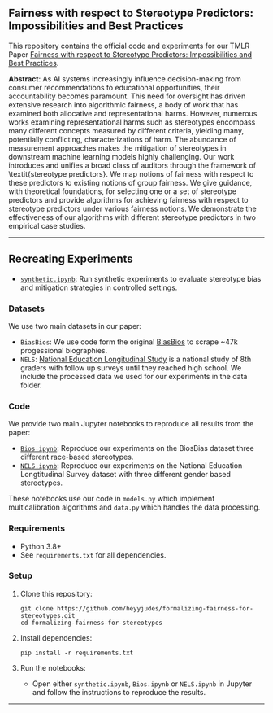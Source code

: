 ## Fairness with respect to Stereotype Predictors: Impossibilities and Best Practices

This repository contains the official code and experiments for our TMLR Paper [Fairness with respect to Stereotype Predictors: Impossibilities and Best Practices](https://openreview.net/forum?id=FPJKZDzdsW&). 


**Abstract**: As AI systems increasingly influence decision-making from consumer recommendations to educational opportunities, their accountability becomes paramount. This need for oversight has driven extensive research into algorithmic fairness, a body of work that has examined both allocative and representational harms. However, numerous works examining representational harms such as stereotypes encompass many different concepts measured by different criteria, yielding many, potentially conflicting, characterizations of harm. The abundance of measurement approaches makes the mitigation of stereotypes in downstream machine learning models highly challenging. Our work introduces and unifies a broad class of auditors through the framework of \textit{stereotype predictors}. We map notions of fairness with respect to these predictors to existing notions of group fairness. We give guidance, with theoretical foundations, for selecting one or a set of stereotype predictors and provide algorithms for achieving fairness with respect to stereotype predictors under various fairness notions. We demonstrate the effectiveness of our algorithms with different stereotype predictors in two empirical case studies.

---

## Recreating Experiments
- [`synthetic.ipynb`](synthetic.ipynb): Run synthetic experiments to evaluate stereotype bias and mitigation strategies in controlled settings.

### Datasets
We use two main datasets in our paper: 
- `BiasBios`: We use code form the original [BiasBios](https://github.com/microsoft/biosbias) to scrape ~47k progessional biographies. 
- `NELS`: [National Education Longitudinal Study](https://nces.ed.gov/surveys/nels88/) is a national study of 8th graders with follow up surveys until they reached high school. We include the processed data we used for our experiments in the data folder. 

### Code

We provide two main Jupyter notebooks to reproduce all results from the paper:


- [`Bios.ipynb`](Bios.ipynb): Reproduce our experiments on the BiosBias dataset three different race-based stereotypes. 
- [`NELS.ipynb`](NELS.ipynb): Reproduce our experiments on the National Education Longtitudinal Survey dataset with three different gender based stereotypes. 

These notebooks use our code in `models.py` which implement multicalibration algorithms and `data.py` which handles the data processing. 

### Requirements

- Python 3.8+
- See `requirements.txt` for all dependencies.

### Setup

1. Clone this repository:
    ```
    git clone https://github.com/heyyjudes/formalizing-fairness-for-stereotypes.git
    cd formalizing-fairness-for-stereotypes
    ```

2. Install dependencies:
    ```
    pip install -r requirements.txt
    ```

3. Run the notebooks:
    - Open either `synthetic.ipynb`, `Bios.ipynb` or `NELS.ipynb` in Jupyter and follow the instructions to reproduce the results.

---

